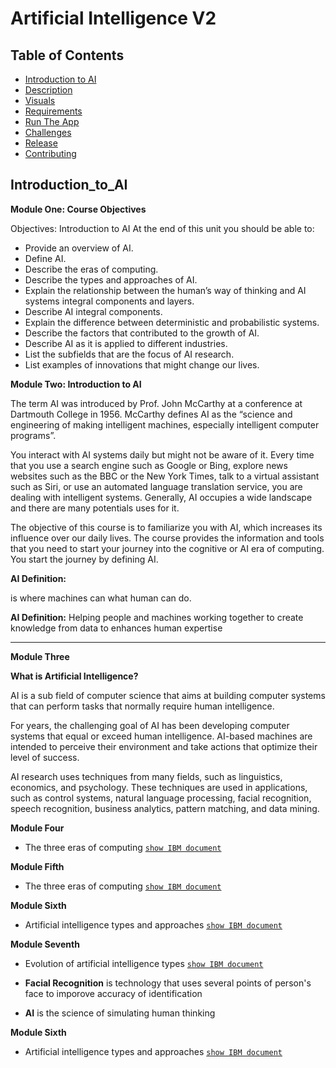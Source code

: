 # Artificial Intelligence V2

## Table of Contents

* [Introduction to AI](#Introduction_to_AI)
* [Description](#Description)
* [Visuals](#Visuals)
* [Requirements](#Requirements)
* [Run The App](#Run_The_App)
* [Challenges](#Challenges)
* [Release](#Release)
* [Contributing](#Contributing)

<!-- * [V2 Features](#V2_Features) -->

## Introduction_to_AI

**Module One: Course Objectives**

Objectives: Introduction to AI
At the end of this unit you should be able to:

* Provide an overview of AI.
* Define AI.
* Describe the eras of computing.
* Describe the types and approaches of AI.
* Explain the relationship between the human’s way of thinking and AI systems integral components and layers.
* Describe AI integral components.
* Explain the difference between deterministic and probabilistic systems.
* Describe the factors that contributed to the growth of AI.
* Describe AI as it is applied to different industries.
* List the subfields that are the focus of AI research.
* List examples of innovations that might change our lives.

**Module Two: Introduction to AI**

The term AI was introduced by Prof. John McCarthy at a conference at Dartmouth College in 1956. McCarthy defines AI as the “science and engineering of making intelligent machines, especially intelligent computer programs”.

You interact with AI systems daily but might not be aware of it. Every time that you use a search engine such as Google or Bing, explore news websites such as the BBC or the New York Times, talk to a virtual assistant such as Siri, or use an automated language translation service, you are dealing with intelligent systems. Generally, AI occupies a wide landscape and there are many potentials uses for it.

The objective of this course is to familiarize you with AI, which increases its influence over our daily lives. The course provides the information and tools that you need to start your journey into the cognitive or AI era of computing. You start the journey by defining AI.

**AI Definition:** 

is where machines can what human can do.

**AI Definition:** 
Helping people and machines working together to create knowledge from data to enhances human expertise 

<hr /> 

**Module Three**

**What is Artificial Intelligence?**

AI is a sub field of computer science that aims at building computer systems that can perform tasks that normally require human intelligence.

For years, the challenging goal of AI has been developing computer systems that equal or exceed human intelligence. AI-based machines are intended to perceive their environment and take actions that optimize their level of success.

AI research uses techniques from many fields, such as linguistics, economics, and psychology. These techniques are used in applications, such as control systems, natural language processing, facial recognition, speech recognition, business analytics, pattern matching, and data mining.


**Module Four**
* The three eras of computing [`show IBM document`](https://developer.ibm.com/africa/skills/artificial-intelligence-v2/course=begin#30646)


**Module Fifth**
* The three eras of computing [`show IBM document`](https://developer.ibm.com/africa/skills/artificial-intelligence-v2/?course=begin#30647)

**Module Sixth**
* Artificial intelligence types and approaches [`show IBM document`](https://developer.ibm.com/africa/skills/artificial-intelligence-v2/?course=begin#30647)

**Module Seventh**
* Evolution of artificial intelligence types
 [`show IBM document`](https://developer.ibm.com/africa/skills/artificial-intelligence-v2/?course=begin#30648)
 
 * **Facial Recognition**
 is technology that uses several points of person's face to imporove accuracy of identification
 
 * **AI** is the science of simulating human thinking
 
 **Module Sixth**
* Artificial intelligence types and approaches [`show IBM document`](https://developer.ibm.com/africa/skills/artificial-intelligence-v2/?course=begin#30647)

